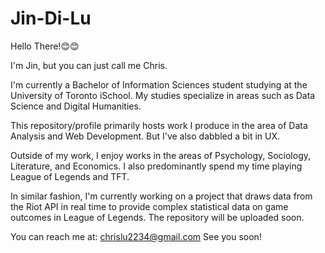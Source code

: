 # Jin-Di-Lu
Hello There!😊😊

I'm Jin, but you can just call me Chris.

I'm currently a Bachelor of Information Sciences student studying at the University of Toronto iSchool. My studies specialize in areas such as Data Science and Digital Humanities. 

This repository/profile primarily hosts work I produce in the area of Data Analysis and Web Development. But I've also dabbled a bit in UX.

Outside of my work, I enjoy works in the areas of Psychology, Sociology, Literature, and Economics. I also predominantly spend my time playing League of Legends and TFT.

In similar fashion, I'm currently working on a project that draws data from the Riot API in real time to provide complex statistical data on game outcomes in League of Legends. The repository will be uploaded soon. 

You can reach me at: chrislu2234@gmail.com
See you soon!
